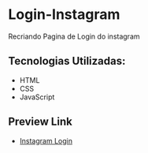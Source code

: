 # Login-Instagram
 Recriando Pagina de Login do instagram

## Tecnologias Utilizadas:
* HTML
* CSS
* JavaScript

## Preview Link

* [Instagram Login](https://carlosdev0410.github.io/Login-Instagram/)
